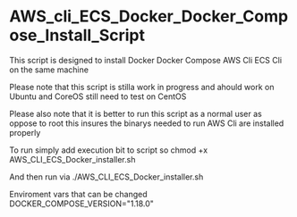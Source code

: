 # AWS_cli_ECS_Docker_Docker_Compose_Install_Script
This script is designed to install Docker Docker Compose AWS Cli ECS Cli on the same machine

Please note that this script is stilla work in progress and ahould work on Ubuntu and CoreOS still need to test on CentOS

Please also note that it is better to run this script as a normal user as oppose to root this insures the binarys needed to run AWS Cli are installed properly

To run simply add execution bit to script so 
chmod +x 
AWS_CLI_ECS_Docker_installer.sh

And then run via 
./AWS_CLI_ECS_Docker_installer.sh

Enviroment vars that can be changed
DOCKER_COMPOSE_VERSION="1.18.0"

